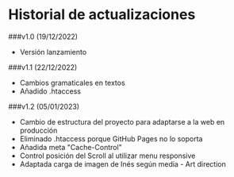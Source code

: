 Historial de actualizaciones
============================

###v1.0 (19/12/2022)

- Versión lanzamiento

###v1.1 (22/12/2022)

- Cambios gramaticales en textos
- Añadido .htaccess


###v1.2 (05/01/2023)

- Cambio de estructura del proyecto para adaptarse a la web en producción
- Eliminado .htaccess porque GitHub Pages no lo soporta
- Añadida meta "Cache-Control"
- Control posición del Scroll al utilizar menu responsive
- Adaptada carga de imagen de Inés según media - Art direction